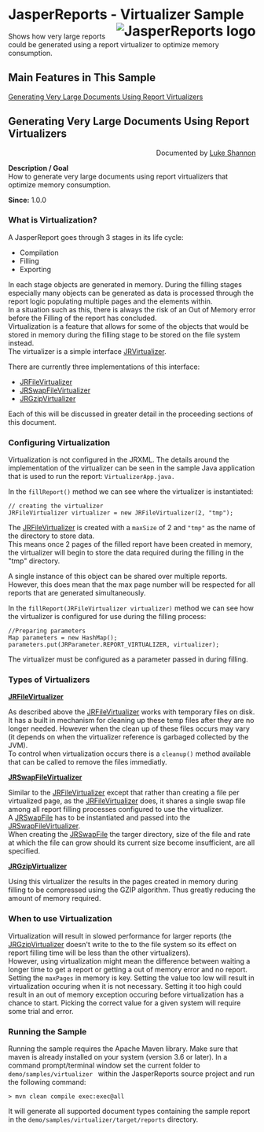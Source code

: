 
# <a name='top'>JasperReports</a> - Virtualizer Sample <img src="https://jasperreports.sourceforge.net/resources/jasperreports.svg" alt="JasperReports logo" align="right"/>

Shows how very large reports could be generated using a report virtualizer to optimize memory consumption.

## Main Features in This Sample

[Generating Very Large Documents Using Report Virtualizers](#virtualizer)

## <a name='virtualizer'>Generating</a> Very Large Documents Using Report Virtualizers
<div align="right">Documented by <a href='mailto:lshannon@users.sourceforge.net'>Luke Shannon</a></div>

**Description / Goal**\
How to generate very large documents using report virtualizers that optimize memory consumption.

**Since:** 1.0.0

### What is Virtualization?

A JasperReport goes through 3 stages in its life cycle:

- Compilation
- Filling
- Exporting

In each stage objects are generated in memory. During the filling stages especially many objects
can be generated as data is processed through the report logic populating multiple pages
and the elements within.\
In a situation such as this, there is always the risk of an Out of Memory error before the Filling of the report has concluded.\
Virtualization is a feature that allows for some of the objects that would be stored in memory during the filling stage to be stored on the file system instead.\
The virtualizer is a simple interface [JRVirtualizer](https://jasperreports.sourceforge.net/api/net/sf/jasperreports/engine/JRVirtualizer.html).

There are currently three implementations of this interface:

- [JRFileVirtualizer](https://jasperreports.sourceforge.net/api/net/sf/jasperreports/engine/fill/JRFileVirtualizer.html)
- [JRSwapFileVirtualizer](https://jasperreports.sourceforge.net/api/net/sf/jasperreports/engine/fill/JRSwapFileVirtualizer.html)
- [JRGzipVirtualizer](https://jasperreports.sourceforge.net/api/net/sf/jasperreports/engine/fill/JRGzipVirtualizer.html)

Each of this will be discussed in greater detail in the proceeding sections of this document.

### Configuring Virtualization

Virtualization is not configured in the JRXML. The details around the implementation of the virtualizer can be seen in the sample Java application that is used to run the report: `VirtualizerApp.java.`

In the `fillReport()` method we can see where the virtualizer is instantiated:
```
// creating the virtualizer
JRFileVirtualizer virtualizer = new JRFileVirtualizer(2, "tmp");
```
The [JRFileVirtualizer](https://jasperreports.sourceforge.net/api/net/sf/jasperreports/engine/fill/JRFileVirtualizer.html) is created with a `maxSize` of 2 and `"tmp"` as the name of the directory to store data.\
This means once 2 pages of the filled report have been created in memory, the virtualizer will begin to store the data required during the filling in the "tmp" directory.

A single instance of this object can be shared over multiple reports. However, this does mean that the max page number will be respected for all reports that are generated simultaneously.

In the `fillReport(JRFileVirtualizer virtualizer)` method we can see how the virtualizer is configured for use during the filling process:
```
//Preparing parameters
Map parameters = new HashMap();
parameters.put(JRParameter.REPORT_VIRTUALIZER, virtualizer);
```
The virtualizer must be configured as a parameter passed in during filling.


### Types of Virtualizers

**[JRFileVirtualizer](https://jasperreports.sourceforge.net/api/net/sf/jasperreports/engine/fill/JRFileVirtualizer.html)**

As described above the [JRFileVirtualizer](https://jasperreports.sourceforge.net/api/net/sf/jasperreports/engine/fill/JRFileVirtualizer.html) works with temporary files on disk. It has a built in mechanism for cleaning up these temp files after they are no longer needed. However when the clean up of these files occurs may vary (it depends on when the virtualizer reference is garbaged collected by the JVM).\
To control when virtualization occurs there is a `cleanup()` method available that can be called to remove the
files immediatly.

**[JRSwapFileVirtualizer](https://jasperreports.sourceforge.net/api/net/sf/jasperreports/engine/fill/JRSwapFileVirtualizer.html)**

Similar to the [JRFileVirtualizer](https://jasperreports.sourceforge.net/api/net/sf/jasperreports/engine/fill/JRFileVirtualizer.html) except that rather than creating a file per virtualized page, as the [JRFileVirtualizer](https://jasperreports.sourceforge.net/api/net/sf/jasperreports/engine/fill/JRFileVirtualizer.html) does, it shares a single swap file among all report filling processes configured to use the virtualizer.\
A [JRSwapFile](https://jasperreports.sourceforge.net/api/net/sf/jasperreports/engine/util/JRSwapFile.html) has to be instantiated and passed into the [JRSwapFileVirtualizer](https://jasperreports.sourceforge.net/api/net/sf/jasperreports/engine/fill/JRSwapFileVirtualizer.html).\
When creating the [JRSwapFile](https://jasperreports.sourceforge.net/api/net/sf/jasperreports/engine/util/JRSwapFile.html) the targer directory, size of the file and rate at which the file can grow should its current size become insufficient, are all specified.

**[JRGzipVirtualizer](https://jasperreports.sourceforge.net/api/net/sf/jasperreports/engine/fill/JRGzipVirtualizer.html)**

Using this virtualizer the results in the pages created in memory during filling to be compressed
using the GZIP algorithm. Thus greatly reducing the amount of memory required.

### When to use Virtualization

Virtualization will result in slowed performance for larger reports (the [JRGzipVirtualizer](https://jasperreports.sourceforge.net/api/net/sf/jasperreports/engine/fill/JRGzipVirtualizer.html) doesn't write to the to the file system so its effect on report filling time will be less than the other virtualizers).\
However, using virtualization might mean the difference between waiting a longer time to get a report or getting a out of memory error and no report.\
Setting the `maxPages` in memory is key. Setting the value too low will result in virtualization occuring when it is not necessary. Setting it too high could result in an out of memory exception occuring before virtualization has a chance to start. Picking the correct value for a given system will require some trial and error.

### Running the Sample

Running the sample requires the Apache Maven library. Make sure that maven is already installed on your system (version 3.6 or later).
In a command prompt/terminal window set the current folder to `demo/samples/virtualizer ` within the JasperReports source project and run the following command:
```
> mvn clean compile exec:exec@all
```
It will generate all supported document types containing the sample report in the `demo/samples/virtualizer/target/reports` directory.
